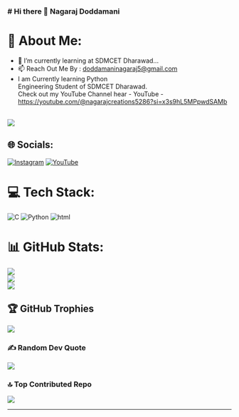 ###       #            Hi there 👋 Nagaraj Doddamani

# 💫 About Me:
- 🌱 I’m currently learning at SDMCET Dharawad...
- 📫 Reach Out Me By : doddamaninagaraj5@gmail.com
- I am Currently learning Python<br>Engineering Student of SDMCET Dharawad.<br>Check out my YouTube Channel hear - YouTube - https://youtube.com/@nagarajcreations5286?si=x3s9hL5MPpwdSAMb <br><br>

[![](https://visitcount.itsvg.in/api?id=NagarajDoddamani&icon=0&color=0)](https://visitcount.itsvg.in)

## 🌐 Socials:
[![Instagram](https://img.shields.io/badge/Instagram-%23E4405F.svg?logo=Instagram&logoColor=white)](https://instagram.com/https://www.instagram.com/nagarajdoddamani143?utm_source=qr&igsh=ajJtajBpZW4wMGhs) [![YouTube](https://img.shields.io/badge/YouTube-%23FF0000.svg?logo=YouTube&logoColor=white)](https://youtube.com/@https://youtube.com/@nagarajcreations5286?si=CxIXg0iIAAmN03NI) 

# 💻 Tech Stack:
![C](https://img.shields.io/badge/c-%2300599C.svg?style=for-the-badge&logo=c&logoColor=white) ![Python](https://img.shields.io/badge/python-3670A0?style=for-the-badge&logo=python&logoColor=ffdd54) ![html](https://img.shields.io/badge/c-%2300599C.svg?style=for-the-badge&logo=c&logoColor=white)
# 📊 GitHub Stats:
![](https://github-readme-stats.vercel.app/api?username=NagarajDoddamani&theme=yeblu&hide_border=false&include_all_commits=true&count_private=true)<br/>
![](https://github-readme-streak-stats.herokuapp.com/?user=NagarajDoddamani&theme=yeblu&hide_border=false)<br/>
![](https://github-readme-stats.vercel.app/api/top-langs/?username=NagarajDoddamani&theme=yeblu&hide_border=false&include_all_commits=true&count_private=true&layout=compact)

## 🏆 GitHub Trophies
![](https://github-profile-trophy.vercel.app/?username=NagarajDoddamani&theme=matrix&no-frame=false&no-bg=false&margin-w=4)

### ✍️ Random Dev Quote
![](https://quotes-github-readme.vercel.app/api?type=horizontal&theme=gruvbox)

### 🔝 Top Contributed Repo
![](https://github-contributor-stats.vercel.app/api?username=NagarajDoddamani&limit=5&theme=tokyonight&combine_all_yearly_contributions=true)

---

